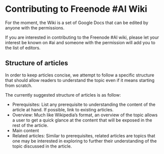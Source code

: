# Contributing to Freenode #AI Wiki

For the moment, the Wiki is a set of Google Docs that can be edited by anyone with the permissions.

If you are interested in contributing to the Freenode #AI wiki, please let your interest be known on #ai and someone with the permission will add you to the list of editors.

## Structure of articles

In order to keep articles concise, we attempt to follow a specific structure that should allow readers to understand the topic even if it means starting from scratch.

The currently suggested structure of articles is as follow:

- Prerequisites: List any prerequisite to understanding the content of the article at hand. If possible, link to existing articles.
- Overview: Much like Wikipedia’s format, an overview of the topic allows a user to get a quick glance at the content that will be exposed in the rest of the article.
- Main content
- Related articles: Similar to prerequisites, related articles are topics that one may be interested in exploring to further their understanding of the topic discussed in the article.